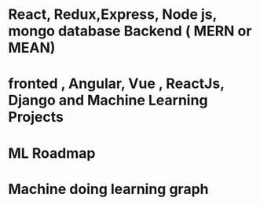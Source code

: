 #  React, Redux,Express, Node js, mongo database Backend   ( MERN or MEAN)
# fronted , Angular, Vue , ReactJs, Django and Machine Learning Projects
# ML Roadmap
# Machine doing learning graph

